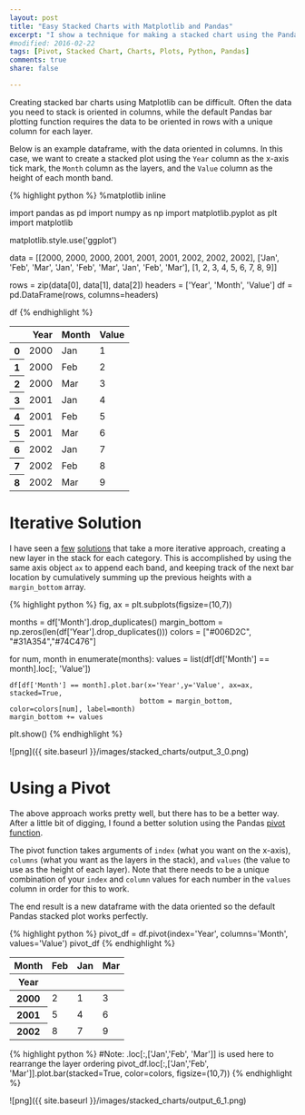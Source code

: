 ```yaml
---
layout: post
title: "Easy Stacked Charts with Matplotlib and Pandas"
excerpt: "I show a technique for making a stacked chart using the Pandas pivot function"
#modified: 2016-02-22
tags: [Pivot, Stacked Chart, Charts, Plots, Python, Pandas]
comments: true
share: false

---
```



Creating stacked bar charts using Matplotlib can be difficult.  Often the data you need to stack is oriented in columns, while the default Pandas bar plotting function requires the data to be oriented in rows with a unique column for each layer.   

Below is an example dataframe, with the data oriented in columns.  In this case, we want to create a stacked plot using the `Year` column as the x-axis tick mark, the `Month` column as the layers, and the `Value` column as the height of each month band.  


{% highlight python %}
%matplotlib inline

import pandas as pd
import numpy as np
import matplotlib.pyplot as plt
import matplotlib

matplotlib.style.use('ggplot')


data = [[2000, 2000, 2000, 2001, 2001, 2001, 2002, 2002, 2002],
        ['Jan', 'Feb', 'Mar', 'Jan', 'Feb', 'Mar', 'Jan', 'Feb', 'Mar'],
        [1, 2, 3, 4, 5, 6, 7, 8, 9]]

rows = zip(data[0], data[1], data[2])
headers = ['Year', 'Month', 'Value']
df = pd.DataFrame(rows, columns=headers)

df
{% endhighlight %}

<div>
<table class="dataframe">
  <thead>
    <tr style="text-align: right;">
      <th></th>
      <th>Year</th>
      <th>Month</th>
      <th>Value</th>
    </tr>
  </thead>
  <tbody>
    <tr>
      <th>0</th>
      <td>2000</td>
      <td>Jan</td>
      <td>1</td>
    </tr>
    <tr>
      <th>1</th>
      <td>2000</td>
      <td>Feb</td>
      <td>2</td>
    </tr>
    <tr>
      <th>2</th>
      <td>2000</td>
      <td>Mar</td>
      <td>3</td>
    </tr>
    <tr>
      <th>3</th>
      <td>2001</td>
      <td>Jan</td>
      <td>4</td>
    </tr>
    <tr>
      <th>4</th>
      <td>2001</td>
      <td>Feb</td>
      <td>5</td>
    </tr>
    <tr>
      <th>5</th>
      <td>2001</td>
      <td>Mar</td>
      <td>6</td>
    </tr>
    <tr>
      <th>6</th>
      <td>2002</td>
      <td>Jan</td>
      <td>7</td>
    </tr>
    <tr>
      <th>7</th>
      <td>2002</td>
      <td>Feb</td>
      <td>8</td>
    </tr>
    <tr>
      <th>8</th>
      <td>2002</td>
      <td>Mar</td>
      <td>9</td>
    </tr>
  </tbody>
</table>
</div>


# Iterative Solution

I have seen a [few](http://chrisalbon.com/python/matplotlib_stacked_bar_plot.html) [solutions](http://stackoverflow.com/questions/19060144/more-efficient-matplotlib-stacked-bar-chart-how-to-calculate-bottom-values) that take a more iterative approach, creating a new layer in the stack for each category.  This is accomplished by using the same axis object `ax` to append each band, and keeping track of the next bar location by cumulatively summing up the previous heights with a `margin_bottom` array.    


{% highlight python %}
fig, ax = plt.subplots(figsize=(10,7))  

months = df['Month'].drop_duplicates()
margin_bottom = np.zeros(len(df['Year'].drop_duplicates()))
colors = ["#006D2C", "#31A354","#74C476"]

for num, month in enumerate(months):
    values = list(df[df['Month'] == month].loc[:, 'Value'])

    df[df['Month'] == month].plot.bar(x='Year',y='Value', ax=ax, stacked=True, 
                                    bottom = margin_bottom, color=colors[num], label=month)
    margin_bottom += values

plt.show()
{% endhighlight %}


![png]({{ site.baseurl }}/images/stacked_charts/output_3_0.png)


# Using a Pivot

The above approach works pretty well, but there has to be a better way.  After a little bit of digging, I found a better solution using the Pandas [pivot function](http://pandas.pydata.org/pandas-docs/stable/generated/pandas.DataFrame.pivot.html).  

The pivot function takes arguments of `index` (what you want on the x-axis), `columns` (what you want as the layers in the stack), and `values` (the value to use as the height of each layer).  Note that there needs to be a unique combination of your `index` and `column` values for each number in the `values` column in order for this to work.  

The end result is a new dataframe with the data oriented so the default Pandas stacked plot works perfectly.   



{% highlight python %}
pivot_df = df.pivot(index='Year', columns='Month', values='Value')
pivot_df
{% endhighlight %}




<div>
<table class="dataframe">
  <thead>
    <tr style="text-align: right;">
      <th>Month</th>
      <th>Feb</th>
      <th>Jan</th>
      <th>Mar</th>
    </tr>
    <tr>
      <th>Year</th>
      <th></th>
      <th></th>
      <th></th>
    </tr>
  </thead>
  <tbody>
    <tr>
      <th>2000</th>
      <td>2</td>
      <td>1</td>
      <td>3</td>
    </tr>
    <tr>
      <th>2001</th>
      <td>5</td>
      <td>4</td>
      <td>6</td>
    </tr>
    <tr>
      <th>2002</th>
      <td>8</td>
      <td>7</td>
      <td>9</td>
    </tr>
  </tbody>
</table>
</div>




{% highlight python %}
#Note: .loc[:,['Jan','Feb', 'Mar']] is used here to rearrange the layer ordering
pivot_df.loc[:,['Jan','Feb', 'Mar']].plot.bar(stacked=True, color=colors, figsize=(10,7))
{% endhighlight %}



![png]({{ site.baseurl }}/images/stacked_charts/output_6_1.png)

